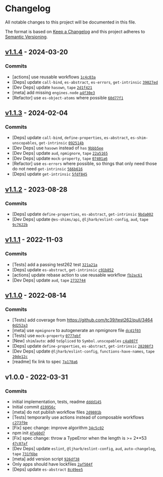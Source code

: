# Changelog

All notable changes to this project will be documented in this file.

The format is based on [Keep a Changelog](https://keepachangelog.com/en/1.0.0/)
and this project adheres to [Semantic Versioning](https://semver.org/spec/v2.0.0.html).

## [v1.1.4](https://github.com/es-shims/Array.prototype.toSpliced/compare/v1.1.3...v1.1.4) - 2024-03-20

### Commits

- [actions] use reusable workflows [`1c4c03a`](https://github.com/es-shims/Array.prototype.toSpliced/commit/1c4c03acfe307c917a6506d924b45b0e34936cdb)
- [Deps] update `call-bind`, `es-abstract`, `es-errors`, `get-intrinsic` [`39027ed`](https://github.com/es-shims/Array.prototype.toSpliced/commit/39027ed851e9085220c2c02ad6510639fc7e1275)
- [Dev Deps] update `hasown`, `tape` [`2d1f421`](https://github.com/es-shims/Array.prototype.toSpliced/commit/2d1f42133ae35a105737f5d6a59a45d209841e7e)
- [meta] add missing `engines.node` [`a4f30e3`](https://github.com/es-shims/Array.prototype.toSpliced/commit/a4f30e3f5e2e93cf9d7d9a2d90cbf56a13e5296c)
- [Refactor] use `es-object-atoms` where possible [`60d77f1`](https://github.com/es-shims/Array.prototype.toSpliced/commit/60d77f1022756f9a07f35580e5456ddba0773b52)

## [v1.1.3](https://github.com/es-shims/Array.prototype.toSpliced/compare/v1.1.2...v1.1.3) - 2024-02-04

### Commits

- [Deps] update `call-bind`, `define-properties`, `es-abstract`, `es-shim-unscopables`, `get-intrinsic` [`092514b`](https://github.com/es-shims/Array.prototype.toSpliced/commit/092514bf35fe74615c9247ee6565d05da6c0dbb6)
- [Dev Deps] use `hasown` instead of `has` [`9bbb5ee`](https://github.com/es-shims/Array.prototype.toSpliced/commit/9bbb5ee6d42711857229b7309cbe7d78a4317aa5)
- [Dev Deps] update `aud`, `npmignore`, `tape` [`22a5165`](https://github.com/es-shims/Array.prototype.toSpliced/commit/22a51658b7b1e398123fb12e64b7fe9fc82f4585)
- [Dev Deps] update `mock-property`, `tape` [`07401a6`](https://github.com/es-shims/Array.prototype.toSpliced/commit/07401a6c53181865dcfb758f7b9604d81c075725)
- [Refactor] use `es-errors` where possible, so things that only need those do not need `get-intrinsic` [`566b616`](https://github.com/es-shims/Array.prototype.toSpliced/commit/566b616c9e21203f20eadd50dd7e51102a8cc709)
- [Deps] update `get-intrinsic` [`5fdf845`](https://github.com/es-shims/Array.prototype.toSpliced/commit/5fdf84572a316e6505e9e43c38756271361e393d)

## [v1.1.2](https://github.com/es-shims/Array.prototype.toSpliced/compare/v1.1.1...v1.1.2) - 2023-08-28

### Commits

- [Deps] update `define-properties`, `es-abstract`, `get-intrinsic` [`9bda002`](https://github.com/es-shims/Array.prototype.toSpliced/commit/9bda002a30377593a1f35dab67d9aeb122915b77)
- [Dev Deps] update `@es-shims/api`, `@ljharb/eslint-config`, `aud`, `tape` [`9c7622b`](https://github.com/es-shims/Array.prototype.toSpliced/commit/9c7622b0d6bb6b7c4825755f1e0962ccab48b5c5)

## [v1.1.1](https://github.com/es-shims/Array.prototype.toSpliced/compare/v1.1.0...v1.1.1) - 2022-11-03

### Commits

- [Tests] add a passing test262 test [`321a21a`](https://github.com/es-shims/Array.prototype.toSpliced/commit/321a21a52af37a237f6d09cfa2c7027b427c86c3)
- [Deps] update `es-abstract`, `get-intrinsic` [`c91b852`](https://github.com/es-shims/Array.prototype.toSpliced/commit/c91b852b2bedfaa20a79297afc012737a82907b9)
- [actions] update rebase action to use reusable workflow [`fb2ac61`](https://github.com/es-shims/Array.prototype.toSpliced/commit/fb2ac618bc106d787bcde4c00a45683121c9cdf1)
- [Dev Deps] update `aud`, `tape` [`2732744`](https://github.com/es-shims/Array.prototype.toSpliced/commit/27327446dbfb7078b1978365483c0e35036a669d)

## [v1.1.0](https://github.com/es-shims/Array.prototype.toSpliced/compare/v1.0.0...v1.1.0) - 2022-08-14

### Commits

- [Tests] add coverage from https://github.com/tc39/test262/pull/3464 [`0d252a3`](https://github.com/es-shims/Array.prototype.toSpliced/commit/0d252a3cf44a562967399339347fa23f5308f6b5)
- [meta] use `npmignore` to autogenerate an npmignore file [`dc41f03`](https://github.com/es-shims/Array.prototype.toSpliced/commit/dc41f0314e8c02e67d2c2ff35d3362ad62b6daf4)
- [Tests] use `mock-property` [`0777ebf`](https://github.com/es-shims/Array.prototype.toSpliced/commit/0777ebf4634b78af9906d23c3444d4a646d0fc24)
- [New] `shim`/`auto`: add `toSpliced` to `Symbol.unscopables` [`c4a807f`](https://github.com/es-shims/Array.prototype.toSpliced/commit/c4a807f28668763cd255b157ba2afffc613b6de1)
- [Deps] update `define-properties`, `es-abstract`, `get-intrinsic` [`28208f3`](https://github.com/es-shims/Array.prototype.toSpliced/commit/28208f3ada285cc67ffc6511cf193b9546937d6b)
- [Dev Deps] update `@ljharb/eslint-config`, `functions-have-names`, `tape` [`20de12c`](https://github.com/es-shims/Array.prototype.toSpliced/commit/20de12c6833e43ec44b63bcbd80a375fa879a5dc)
- [readme] fix link to spec [`7a178a6`](https://github.com/es-shims/Array.prototype.toSpliced/commit/7a178a68932beded6e15c0caa8ff4611e96e446f)

## v1.0.0 - 2022-03-31

### Commits

- initial implementation, tests, readme [`dddd145`](https://github.com/es-shims/Array.prototype.toSpliced/commit/dddd145e161a864f3277ec89ee52e8af843483fc)
- Initial commit [`d19956c`](https://github.com/es-shims/Array.prototype.toSpliced/commit/d19956ca0a880b34183a4c6b23d3fa715660bb75)
- [meta] do not publish workflow files [`2d9801b`](https://github.com/es-shims/Array.prototype.toSpliced/commit/2d9801bf5e6faa5111f9bbd8774ae68ffc141b64)
- [Tests] temporarily use actions instead of composable workflows [`c273f9e`](https://github.com/es-shims/Array.prototype.toSpliced/commit/c273f9ee06c47962d7b708c297bdddee6770fecb)
- [Fix] spec change: improve algorithm [`34c5c02`](https://github.com/es-shims/Array.prototype.toSpliced/commit/34c5c0237601486bb9e589834e6fc696d302919a)
- npm init [`4fe60d7`](https://github.com/es-shims/Array.prototype.toSpliced/commit/4fe60d70157bf122c9966e0bb6798c79dbd78e91)
- [Fix] spec change: throw a TypeError when the length is &gt;= 2**53 [`47c07af`](https://github.com/es-shims/Array.prototype.toSpliced/commit/47c07af359cc4a5316bdbb404c557969aa2e9484)
- [Dev Deps] update `eslint`, `@ljharb/eslint-config`, `aud`, `auto-changelog`, `tape` [`731f6be`](https://github.com/es-shims/Array.prototype.toSpliced/commit/731f6bed7a241bec19f0f2a0d263d4fd53a85ca8)
- [meta] add version script [`926df38`](https://github.com/es-shims/Array.prototype.toSpliced/commit/926df3840b3209c335c5e17d79b38ac6ef9fffcc)
- Only apps should have lockfiles [`2af504f`](https://github.com/es-shims/Array.prototype.toSpliced/commit/2af504f64bac25460f511da279962928c5595c0b)
- [Deps] update `es-abstract` [`8c49ee5`](https://github.com/es-shims/Array.prototype.toSpliced/commit/8c49ee50fc5a9c8beb62e3b61d3c2df81ad5c1d8)
